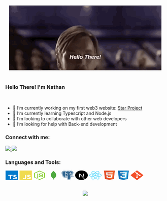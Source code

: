 <br />

<div align="center">
    <img src="./hello-there.gif" />
</div>

<br />

### Hello There! I'm Nathan

<br />

- 🔭 I’m currently working on my first web3 website: <a href="https://projeto-estrelar.vercel.app/" target="_blank">Star Project</a>
- 🌱 I’m currently learning Typescript and Node.js
- 👯 I’m looking to collaborate with other web developers 
- 🤔 I’m looking for help with Back-end development

### Connect with me:
<div style="display: inline_block" >
    <a href="mailto: nahtann@outlook.com">
        <img src="https://img.shields.io/badge/Microsoft_Outlook-0078D4?style=for-the-badge&logo=microsoft-outlook&logoColor=white">
    </a>
    <a href="https://www.linkedin.com/in/nathan-neri-8358271ab/" target="_blank">
        <img src="https://img.shields.io/badge/-LinkedIn-%230077B5?style=for-the-badge&logo=linkedin&logoColor=white" target="_blank">
    </a>
</div>

### Languages and Tools:
<div style="display: inline_block" >
    <img align="center" alt="NahtanN-Ts" height="30" width="40" src="https://raw.githubusercontent.com/devicons/devicon/master/icons/typescript/typescript-plain.svg">
    <img align="center" alt="NahtanN-Js" height="30" width="40" src="https://raw.githubusercontent.com/devicons/devicon/master/icons/javascript/javascript-plain.svg">
    <img align="center" alt="NahtanN-Ts" height="30" width="40" src="https://raw.githubusercontent.com/devicons/devicon/master/icons/nodejs/nodejs-plain.svg">
    <img align="center" alt="NahtanN-Ts" height="30" width="40" src="https://raw.githubusercontent.com/devicons/devicon/master/icons/mongodb/mongodb-plain.svg">
    <img align="center" alt="NahtanN-Ts" height="30" width="40" src="https://raw.githubusercontent.com/devicons/devicon/master/icons/postgresql/postgresql-plain.svg">
    <img align="center" alt="NahtanN-React" height="30" width="40" src="https://raw.githubusercontent.com/devicons/devicon/master/icons/nextjs/nextjs-original.svg">
    <img align="center" alt="NahtanN-React" height="30" width="40" src="https://raw.githubusercontent.com/devicons/devicon/master/icons/react/react-original.svg">
    <img align="center" alt="NahtanN-HTML" height="30" width="40" src="https://raw.githubusercontent.com/devicons/devicon/master/icons/html5/html5-original.svg">
    <img align="center" alt="NahtanN-CSS" height="30" width="40" src="https://raw.githubusercontent.com/devicons/devicon/master/icons/css3/css3-original.svg">
    <img align="center" alt="NahtanN-CSS" height="30" width="40" src="https://raw.githubusercontent.com/devicons/devicon/master/icons/git/git-original.svg">
</div>

<br />
<br />

<div align="center" >
    <img src="https://github-readme-stats.vercel.app/api/top-langs/?username=NahtanN&layout=compact&langs_count=16&theme=great-gatsby"/>
</div>
